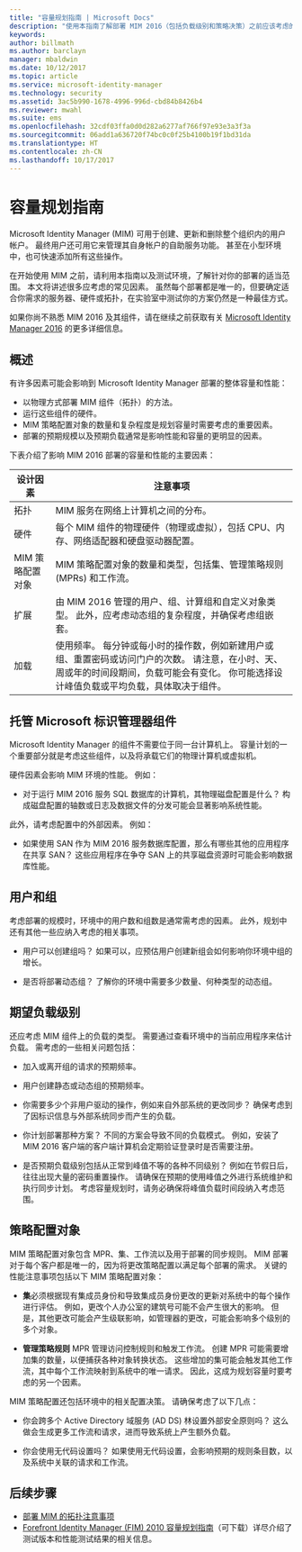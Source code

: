 ```yaml
---
title: "容量规划指南 | Microsoft Docs"
description: "使用本指南了解部署 MIM 2016（包括负载级别和策略决策）之前应该考虑的变量。"
keywords: 
author: billmath
ms.author: barclayn
manager: mbaldwin
ms.date: 10/12/2017
ms.topic: article
ms.service: microsoft-identity-manager
ms.technology: security
ms.assetid: 3ac5b990-1678-4996-996d-cbd84b8426b4
ms.reviewer: mwahl
ms.suite: ems
ms.openlocfilehash: 32cdf03ffa0d0d282a6277af766f97e93e3a3f3a
ms.sourcegitcommit: 06add1a636720f74bc0c0f25b4100b19f1bd31da
ms.translationtype: HT
ms.contentlocale: zh-CN
ms.lasthandoff: 10/17/2017
---
```

# <a name="capacity-planning-guide"></a>容量规划指南

Microsoft Identity Manager (MIM) 可用于创建、更新和删除整个组织内的用户帐户。 最终用户还可用它来管理其自身帐户的自助服务功能。 甚至在小型环境中，也可快速添加所有这些操作。

在开始使用 MIM 之前，请利用本指南以及测试环境，了解针对你的部署的适当范围。 本文将讲述很多应考虑的常见因素。 虽然每个部署都是唯一的，但要确定适合你需求的服务器、硬件或拓扑，在实验室中测试你的方案仍然是一种最佳方式。

如果你尚不熟悉 MIM 2016 及其组件，请在继续之前获取有关 [Microsoft Identity Manager 2016](microsoft-identity-manager-2016.md) 的更多详细信息。

## <a name="overview"></a>概述

有许多因素可能会影响到 Microsoft Identity Manager 部署的整体容量和性能：

- 以物理方式部署 MIM 组件（拓扑）的方法。
- 运行这些组件的硬件。
- MIM 策略配置对象的数量和复杂程度是规划容量时需要考虑的重要因素。
- 部署的预期规模以及预期负载通常是影响性能和容量的更明显的因素。

下表介绍了影响 MIM 2016 部署的容量和性能的主要因素：

| 设计因素 | 注意事项 |
| ------------- | -------------- |
| 拓扑 | MIM 服务在网络上计算机之间的分布。 |
| 硬件 | 每个 MIM 组件的物理硬件（物理或虚拟），包括 CPU、内存、网络适配器和硬盘驱动器配置。 |
| MIM 策略配置对象 | MIM 策略配置对象的数量和类型，包括集、管理策略规则 (MPRs) 和工作流。 |
| 扩展 | 由 MIM 2016 管理的用户、组、计算组和自定义对象类型。 此外，应考虑动态组的复杂程度，并确保考虑组嵌套。 |
| 加载 | 使用频率。 每分钟或每小时的操作数，例如新建用户或组、重置密码或访问门户的次数。 请注意，在小时、天、周或年的时间段期间，负载可能会有变化。 你可能选择设计峰值负载或平均负载，具体取决于组件。 |

## <a name="hosting-microsoft-identity-manager-components"></a>托管 Microsoft 标识管理器组件

Microsoft Identity Manager 的组件不需要位于同一台计算机上。 容量计划的一个重要部分就是考虑这些组件，以及将承载它们的物理计算机或虚拟机。

硬件因素会影响 MIM 环境的性能。 例如：

- 对于运行 MIM 2016 服务 SQL 数据库的计算机，其物理磁盘配置是什么？ 构成磁盘配置的轴数或日志及数据文件的分发可能会显著影响系统性能。

此外，请考虑配置中的外部因素。 例如：

- 如果使用 SAN 作为 MIM 2016 服务数据库配置，那么有哪些其他的应用程序在共享 SAN？ 这些应用程序在争夺 SAN 上的共享磁盘资源时可能会影响数据库性能。

## <a name="users-and-groups"></a>用户和组

考虑部署的规模时，环境中的用户数和组数是通常需考虑的因素。 此外，规划中还有其他一些应纳入考虑的相关事项。

- 用户可以创建组吗？ 如果可以，应预估用户创建新组会如何影响你环境中组的增长。

- 是否将部署动态组？ 了解你的环境中需要多少数量、何种类型的动态组。

## <a name="expected-load-levels"></a>期望负载级别

还应考虑 MIM 组件上的负载的类型。 需要通过查看环境中的当前应用程序来估计负载。 需考虑的一些相关问题包括：

- 加入或离开组的请求的预期频率。

- 用户创建静态或动态组的预期频率。

- 你需要多少个非用户驱动的操作，例如来自外部系统的更改同步？ 确保考虑到了因标识信息与外部系统同步而产生的负载。

- 你计划部署那种方案？ 不同的方案会导致不同的负载模式。 例如，安装了 MIM 2016 客户端的客户端计算机会定期验证登录时是否需要注册。

- 是否预期负载级别包括从正常到峰值不等的各种不同级别？ 例如在节假日后，往往出现大量的密码重置操作。 请确保在预期的使用峰值之外进行系统维护和执行同步计划。 考虑容量规划时，请务必确保将峰值负载时间段纳入考虑范围。

## <a name="policy-configuration-objects"></a>策略配置对象

MIM 策略配置对象包含 MPR、集、工作流以及用于部署的同步规则。 MIM 部署对于每个客户都是唯一的，因为将更改策略配置以满足每个部署的需求。 关键的性能注意事项包括以下 MIM 策略配置对象：

- **集**必须根据现有集成员身份和导致集成员身份更改的更新对系统中的每个操作进行评估。 例如，更改个人办公室的建筑号可能不会产生很大的影响。 但是，其他更改可能会产生级联影响，如管理器的更改，可能会影响多个级别的多个对象。

- **管理策略规则** MPR 管理访问控制规则和触发工作流。 创建 MPR 可能需要增加集的数量，以便捕获各种对象转换状态。 这些增加的集可能会触发其他工作流，其中每个工作流映射到系统中的唯一请求。 因此，这成为规划容量时要考虑的另一个因素。

MIM 策略配置还包括环境中的相关配置决策。 请确保考虑了以下几点：

- 你会跨多个 Active Directory 域服务 (AD DS) 林设置外部安全原则吗？ 这么做会生成更多工作流和请求，进而导致系统上产生额外负载。

- 你会使用无代码设置吗？ 如果使用无代码设置，会影响预期的规则条目数，以及系统中关联的请求和工作流。

## <a name="next-steps"></a>后续步骤

- [部署 MIM 的拓扑注意事项](topology-considerations.md)
- [Forefront Identity Manager (FIM) 2010 容量规划指南](http://go.microsoft.com/fwlink/?LinkId=200180)（可下载）详尽介绍了测试版本和性能测试结果的相关信息。
